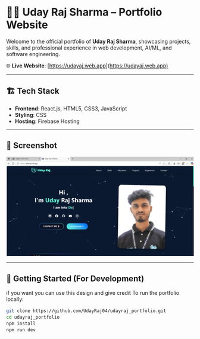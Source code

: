 # 🧑‍💻 Uday Raj Sharma – Portfolio Website

Welcome to the official portfolio of **Uday Raj Sharma**, showcasing projects, skills, and professional experience in web development, AI/ML, and software engineering.

🌐 **Live Website**: [https://udayaj.web.app](https://udayaj.web.app)

---

## 🏗️ Tech Stack

- **Frontend**: React.js, HTML5, CSS3, JavaScript
- **Styling**: CSS
- **Hosting**: Firebase Hosting

---


## 📸 Screenshot

![Portfolio Screenshot](Screenshot.png) 

---

## 🚀 Getting Started (For Development)
if you want you can use this design and give credit 
To run the portfolio locally:

```bash
git clone https://github.com/UdayRaj04/udayraj_portfolio.git
cd udayraj_portfolio
npm install
npm run dev
